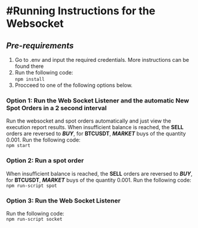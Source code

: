 #Running Instructions for the Websocket
==============

## *Pre-requirements*
1. Go to .env and input the required credentials. More instructions can be found there
2. Run the following code: <br> `npm install`
3. Procceed to one of the following options below.

### Option 1: Run the Web Socket Listener and the automatic New Spot Orders in a 2 second interval
Run the websocket and spot orders automatically and just view the execution report results. When insufficient balance is reached, the **SELL** orders are reversed to ***BUY***, for **BTCUSDT**, ***MARKET*** buys of the quantity 0.001.
Run the following code:
<br>`npm start`

### Option 2: Run a spot order
When insufficient balance is reached, the **SELL** orders are reversed to ***BUY***, for **BTCUSDT**, ***MARKET*** buys of the quantity 0.001.
Run the following code:
<br>`npm run-script spot`

### Option 3: Run the Web Socket Listener
Run the following code: <br>
`npm run-script socket`
